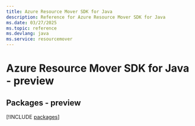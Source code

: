 ```yaml
---
title: Azure Resource Mover SDK for Java
description: Reference for Azure Resource Mover SDK for Java
ms.date: 03/27/2025
ms.topic: reference
ms.devlang: java
ms.service: resourcemover
---
```

# Azure Resource Mover SDK for Java - preview
## Packages - preview
[!INCLUDE [packages](resource-mover-index.md)]
